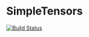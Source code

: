 # SimpleTensors

[![Build Status](https://github.com/lcauser/SimpleTensors.jl/actions/workflows/CI.yml/badge.svg?branch=master)](https://github.com/lcauser/SimpleTensors.jl/actions/workflows/CI.yml?query=branch%3Amaster)
